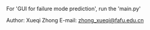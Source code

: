 For 'GUI for failure mode prediction', run the 'main.py'

Author: Xueqi Zhong
E-mail: zhong_xueqi@fafu.edu.cn
